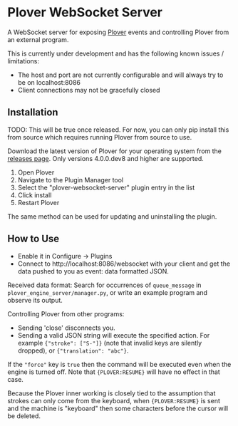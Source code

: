 # Plover WebSocket Server

A WebSocket server for exposing [Plover](https://github.com/openstenoproject/plover) events
and controlling Plover from an external program.

This is currently under development and has the following known issues / limitations:

- The host and port are not currently configurable and will always try to be on localhost:8086
- Client connections may not be gracefully closed

## Installation

TODO: This will be true once released. For now, you can only pip install this from source which requires running Plover from source to use.

Download the latest version of Plover for your operating system from the [releases page](https://github.com/openstenoproject/plover/releases). Only versions 4.0.0.dev8 and higher are supported.

1. Open Plover
2. Navigate to the Plugin Manager tool
3. Select the "plover-websocket-server" plugin entry in the list
4. Click install
5. Restart Plover

The same method can be used for updating and uninstalling the plugin.

## How to Use

* Enable it in Configure -> Plugins
* Connect to http://localhost:8086/websocket with your client and get the data pushed to you as
event: data formatted JSON.

Received data format: Search for occurrences of `queue_message` in `plover_engine_server/manager.py`,
or write an example program and observe its output.

Controlling Plover from other programs:

* Sending 'close' disconnects you.
* Sending a valid JSON string will execute the specified action.
For example `{"stroke": ["S-"]}` (note that invalid keys are silently dropped),
or `{"translation": "abc"}`.

If the `"force"` key is `true` then the command will be executed even when the engine is turned off.
Note that `{PLOVER:RESUME}` will have no effect in that case.

Because the Plover inner working is closely tied to the assumption
that strokes can only come from the keyboard, when `{PLOVER:RESUME}` is sent and the machine is
"keyboard" then some characters before the cursor will be deleted.
